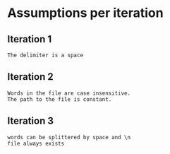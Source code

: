 # Assumptions per iteration

## Iteration 1
    The delimiter is a space

## Iteration 2
    Words in the file are case insensitive.
    The path to the file is constant.

## Iteration 3
    words can be splittered by space and \n
    file always exists
